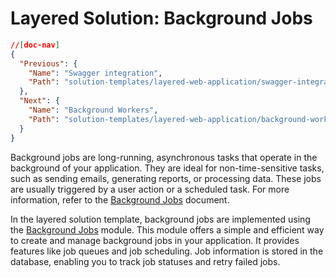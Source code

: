 # Layered Solution: Background Jobs

```json
//[doc-nav]
{
  "Previous": {
    "Name": "Swagger integration",
    "Path": "solution-templates/layered-web-application/swagger-integration"
  },
  "Next": {
    "Name": "Background Workers",
    "Path": "solution-templates/layered-web-application/background-workers"
  }
}
```

Background jobs are long-running, asynchronous tasks that operate in the background of your application. They are ideal for non-time-sensitive tasks, such as sending emails, generating reports, or processing data. These jobs are usually triggered by a user action or a scheduled task. For more information, refer to the [Background Jobs](../../framework/infrastructure/background-jobs/index.md) document.

In the layered solution template, background jobs are implemented using the [Background Jobs](../../modules/background-jobs.md) module. This module offers a simple and efficient way to create and manage background jobs in your application. It provides features like job queues and job scheduling. Job information is stored in the database, enabling you to track job statuses and retry failed jobs.